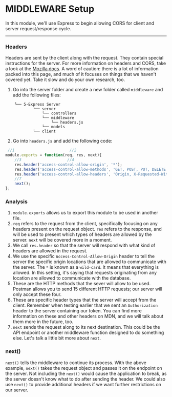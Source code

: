 # MIDDLEWARE Setup
In this module, we'll use Express to begin allowing CORS for client and server request/response cycle. 

<hr />

### Headers
Headers are sent by the client along with the request. They contain special instructions for the server. For more information on headers and CORS, take a look at the [Mozilla docs](https://developer.mozilla.org/en-US/docs/Web/HTTP/CORS). A word of caution: there is a lot of information packed into this page, and much of it focuses on things that we haven't covered yet. Take it slow and do your own research, too.

1. Go into the server folder and create a new folder called `middleware` and add the following files:
```
    └── 5-Express Server
            └── server
                └── controllers
                └── middleware
                    └── headers.js                
                └── models
            └── client
```
2. Go into `headers.js` and add the following code:
```js
 //1                        //2
module.exports = function(req, res, next){
    //3                    //4
    res.header('access-control-allow-origin', '*');
    res.header('access-control-allow-methods', 'GET, POST, PUT, DELETE'); //5
	res.header('access-control-allow-headers', 'Origin, X-Requested-With, Content-Type, Accept, Authorization'); //6
    //7
	next();
};
```

### Analysis
1. `module.exports` allows us to export this module to be used in another file.
2. `req` refers to the request from the client, specifically focusing on any headers present on the request object. `res` refers to the response, and will be used to present which types of headers are allowed by the server. `next` will be covered more in a moment.
3. We call `res.header` so that the server will respond with what kind of headers are allowed in the request.
4. We use the specific `Access-Control-Allow-Origin` header to tell the server the specific origin locations that are allowed to communicate with the server. The `*` is known as a `wild-card`. It means that everything is allowed. In this setting, it's saying that requests originating from any location are allowed to communicate with the database.
5. These are the HTTP methods that the sever will allow to be used. Postman allows you to send 15 different HTTP requests; our server will only accept these four.
6. These are specific header types that the server will accept from the client. Remember when testing earlier that we sent an `Authorization` header to the server containing our token. You can find more information on these and other headers on MDN, and we will talk about them more in the future, too. 
7. `next` sends the request along to its next destination. This could be the API endpoint or another middleware function designed to do something else. Let's talk a little bit more about `next`.


### next() 
`next()` tells the middleware to continue its process. With the above example, `next()` takes the request object and passes it on the endpoint on the server. Not including the `next()` would cause the application to break, as the server doesn't know what to do after sending the header. We could also use `next()` to provide additional headers if we want further restrictions on our server.